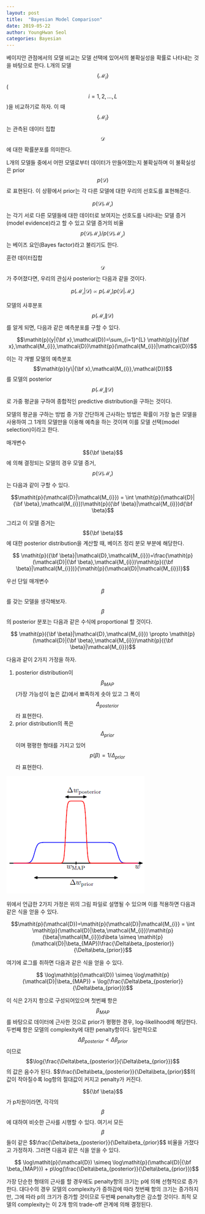 ```yaml
---
layout: post
title:  "Bayesian Model Comparison"
date: 2019-05-22
author: YoungHwan Seol
categories: Bayesian
---
```


베이지안 관점에서의 모델 비교는 모델 선택에 있어서의 불확실성을 확률로 나타내는 것을 바탕으로 한다. L개의 모델 $$\{\mathcal{M}_{i}\}$$ ($$\mathit{i}=1,2,...,L$$)을 비교하기로 하자. 이 때 $$\{\mathcal{M}_{i}\}$$는 관측된 데이터 집합 $$\mathcal{D}$$에 대한 확률분포를 의미한다. 

L개의 모델들 중에서 어떤 모델로부터 데이터가 만들어졌는지 불확실하며 이 불확실성은 prior $$\mathit{p}(\mathcal{D})$$로 표현된다. 이 상황에서 prior는 각 다른 모델에 대한 우리의 선호도를 표현해준다. 

$$\mathit{p}(\mathcal{D}\|\mathcal{M_{i}})$$는 각기 서로 다른 모델들에 대한 데이터로 보여지는 선호도를 나타내는 모델 증거(model evidence)라고 할 수 있고 모델 증거의 비율 $$\mathit{p}(\mathcal{D}\|\mathcal{M_{i}})/\mathit{p}(\mathcal{D}\|\mathcal{M_{j}})$$는 베이즈 요인(Bayes factor)라고 불리기도 한다.

훈련 데이터집합 $$\mathcal{D}$$가 주어졌다면, 우리의 관심사 posterior는 다음과 같을 것이다.

$$\mathit{p}(\mathcal{M_{i}}|\mathcal{D}) \propto \mathit{p}(\mathcal{M_{i}})\mathit{p}(\mathcal{D}|\mathcal{M_{i}})$$

모델의 사후분포 $$\mathit{p}(\mathcal{M_{i}}\|\mathcal{D})$$를 알게 되면, 다음과 같은 예측분포를 구할 수 있다.

$$\mathit{p}(y|{\bf x},\mathcal{D})=\sum_{i=1}^{L} \mathit{p}(y|{\bf x},\mathcal{M_{i}},\mathcal{D})\mathit{p}(\mathcal{M_{i}}|\mathcal{D})$$

이는 각 개별 모델의 예측분포 $$\mathit{p}(y\|{\bf x},\mathcal{M_{i}},\mathcal{D})$$를 모델의 posterior $$\mathit{p}(\mathcal{M_{i}}\|\mathcal{D})$$로 가중 평균을 구하여 종합적인 predictive distribution을 구하는 것이다.

모델의 평균을 구하는 방법 중 가장 간단하게 근사하는 방법은 확률이 가장 높은 모델을 사용하여 그 1개의 모델만을 이용해 예측을 하는 것이며 이를 모델 선택(model selection)이라고 한다.

매개변수 $${\bf \beta}$$에 의해 결정되는 모델의 경우 모델 증거,$$\mathit{p}(\mathcal{D}\|\mathcal{M_{i}})$$는 다음과 같이 구할 수 있다.

$$\mathit{p}(\mathcal{D}|\mathcal{M_{i}}) = \int \mathit{p}(\mathcal{D}|{\bf \beta},\mathcal{M_{i}})\mathit{p}({\bf \beta}|\mathcal{M_{i}})d{\bf \beta}$$

그리고 이 모델 증거는 $${\bf \beta}$$에 대한 posterior distribution을 계산할 때, 베이즈 정리 분모 부분에 해당한다. 

$$ \mathit{p}({\bf \beta}|\mathcal{D},\mathcal{M_{i}})=\frac{\mathit{p}(\mathcal{D}|{\bf \beta},\mathcal{M_{i}})\mathit{p}({\bf \beta}|\mathcal{M_{i}})}{\mathit{p}(\mathcal{D}|\mathcal{M_{i}})}$$

우선 단일 매개변수 $$\beta$$를 갖는 모델을 생각해보자. $$\beta$$의 posterior 분포는 다음과 같은 수식에 proportional 할 것이다.

$$ \mathit{p}({\bf \beta}|\mathcal{D},\mathcal{M_{i}}) \propto \mathit{p}(\mathcal{D}|{\bf \beta},\mathcal{M_{i}})\mathit{p}({\bf \beta}|\mathcal{M_{i}})$$

다음과 같이 2가지 가정을 하자.
1. posterior distribution이 $$\beta_{MAP}$$(가장 가능성이 높은 값)에서 뾰족하게 솟아 있고 그 폭이 $$\Delta_{posterior}$$라 표현한다.
2. prior distribution의 폭은 $$\Delta_{prior}$$이며 평평한 형태를 가지고 있어 $$\mathit{p}(\beta)=1/\Delta_{prior}$$라 표현한다.

![Bayesian_Model_Comparison](/images/Figure3.12.PNG)

위에서 언급한 2가지 가정은 위의 그림 파일로 설명될 수 있으며 이를 적용하면 다음과 같은 식을 얻을 수 있다.

$$\mathit{p}(\mathcal{D})=\mathit{p}(\mathcal{D}|\mathcal{M_{i}} = \int \mathit{p}(\mathcal{D}|\beta,\mathcal{M_{i}})\mathit{p}(\beta|\mathcal{M_{i}})d\beta \simeq \mathit{p}(\mathcal{D}|\beta_{MAP})\frac{\Delta\beta_{posterior}}{\Delta\beta_{prior}}$$

여기에 로그를 취하면 다음과 같은 식을 얻을 수 있다.

$$ \log\mathit{p}(\mathcal{D}) \simeq \log\mathit{p}(\mathcal{D}|\beta_{MAP}) + \log(\frac{\Delta\beta_{posterior}}{\Delta\beta_{prior}})$$

이 식은 2가지 항으로 구성되어있으며 첫번째 항은 $$\beta_{MAP}$$를 바탕으로 데이터에 근사한 것으로 prior가 평평한 경우, log-likelihood에 해당한다. 두번째 항은 모델의 complexity에 대한 penalty항이다. 일반적으로 $$\Delta\beta_{posterior}<\Delta\beta_{prior}$$ 이므로 $$\log{\frac{\Delta\beta_{posterior}}{\Delta\beta_{prior}}}$$ 의 값은 음수가 된다. $$\frac{\Delta\beta_{posterior}}{\Delta\beta_{prior}$$의 값이 작아질수록 log항의 절대값이 커지고 penalty가 커진다. 

$${\bf \beta}$$가 p차원이라면, 각각의 $$\beta$$에 대하여 비슷한 근사를 시행할 수 있다. 여기서 모든 $$\beta$$들이 같은 $$\frac{\Delta\beta_{posterior}}{\Delta\beta_{prior}$$ 비율을 가졌다고 가정하자. 그러면 다음과 같은 식을 얻을 수 있다. 

$$ \log\mathit{p}(\mathcal{D}) \simeq \log\mathit{p}(\mathcal{D}|{\bf \beta_{MAP}}) + p\log(\frac{\Delta\beta_{posterior}}{\Delta\beta_{prior}})$$

가장 단순한 형태의 근사를 할 경우에도 penalty항의 크기는 p에 의해 선형적으로 증가한다. 대다수의 경우 모델의 complexity가 증하감에 따라 첫번째 항의 크기는 증가하지만, 그에 따라 p의 크기가 증가할 것이므로 두번째 penalty항은 감소할 것이다. 최적 모델의 complexity는 이 2개 항의 trade-off 관계에 의해 결정된다. 

